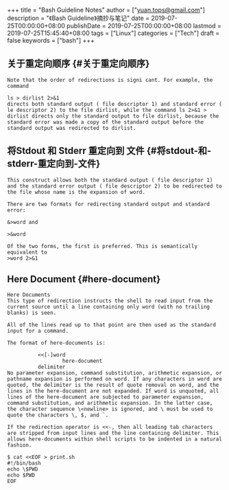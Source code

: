 +++
title = "Bash Guideline Notes"
author = ["yuan.tops@gmail.com"]
description = "《Bash Guideline》摘抄与笔记"
date = 2019-07-25T00:00:00+08:00
publishDate = 2019-07-25T00:00:00+08:00
lastmod = 2019-07-25T15:45:40+08:00
tags = ["Linux"]
categories = ["Tech"]
draft = false
keywords = ["bash"]
+++

## 关于重定向顺序 {#关于重定向顺序}

```text
Note that the order of redirections is signi cant. For example, the command

ls > dirlist 2>&1
directs both standard output ( file descriptor 1) and standard error ( le descriptor 2) to the file dirlist, while the command ls 2>&1 > dirlist directs only the standard output to file dirlist, because the standard error was made a copy of the standard output before the standard output was redirected to dirlist.
```


## 将Stdout 和 Stderr 重定向到 文件 {#将stdout-和-stderr-重定向到-文件}

```text
This construct allows both the standard output ( file descriptor 1) and the standard error output ( file descriptor 2) to be redirected to the file whose name is the expansion of word.

There are two formats for redirecting standard output and standard error:

&>word and

>&word

Of the two forms, the first is preferred. This is semantically equivalent to
>word 2>&1

```


## Here Document {#here-document}

```text
Here Documents
This type of redirection instructs the shell to read input from the current source until a line containing only word (with no trailing blanks) is seen.

All of the lines read up to that point are then used as the standard input for a command.

The format of here-documents is:

          <<[-]word
                  here-document
          delimiter
No parameter expansion, command substitution, arithmetic expansion, or pathname expansion is performed on word. If any characters in word are quoted, the delimiter is the result of quote removal on word, and the lines in the here-document are not expanded. If word is unquoted, all lines of the here-document are subjected to parameter expansion, command substitution, and arithmetic expansion. In the latter case, the character sequence \<newline> is ignored, and \ must be used to quote the characters \, $, and `.

If the redirection operator is <<-, then all leading tab characters are stripped from input lines and the line containing delimiter. This allows here-documents within shell scripts to be indented in a natural fashion.

$ cat <<EOF > print.sh
#!/bin/bash
echo \$PWD
echo $PWD
EOF

```
